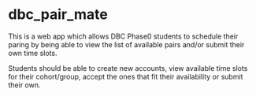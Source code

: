 # dbc_pair_mate
This is a web app which allows DBC Phase0 students to schedule their paring by being able to view the list of available pairs and/or submit their own time slots.

Students should be able to create new accounts, view available time slots for their cohort/group, accept the ones that fit their availability or submit their own.



